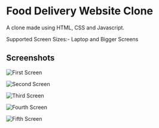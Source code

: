 # Food Delivery Website Clone

A clone made using HTML, CSS and Javascript.

Supported Screen Sizes:- Laptop and Bigger Screens


## Screenshots

![First Screen](https://user-images.githubusercontent.com/55895192/194111531-238c4f85-fa51-4732-86d6-17e5fd457c4f.png)

![Second Screen](https://user-images.githubusercontent.com/55895192/194111872-a26bdb1a-5023-4eb9-a8cf-80d27c84b4e9.png)

![Third Screen](https://user-images.githubusercontent.com/55895192/194112176-6eb05b6a-8779-4ec8-8ab8-e85a386c62a0.png)

![Fourth Screen](https://user-images.githubusercontent.com/55895192/194112372-a88c5e34-fe09-431a-81e7-5f9553d5b666.png)

![Fifth Screen](https://user-images.githubusercontent.com/55895192/194112458-713607f6-3e7f-4212-9cb4-9da264b41483.png)
